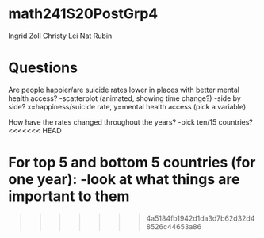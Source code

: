 # math241S20PostGrp4

Ingrid Zoll
Christy Lei
Nat Rubin

# Questions
Are people happier/are suicide rates lower in places with better mental health access?
  -scatterplot (animated, showing time change?)
  -side by side? x=happiness/suicide rate, y=mental health access (pick a variable)

How have the rates changed throughout the years?
  -pick ten/15 countries? 
<<<<<<< HEAD
  
For top 5 and bottom 5 countries (for one year):
  -look at what things are important to them
=======
>>>>>>> 4a5184fb1942d1da3d7b62d32d48526c44653a86

